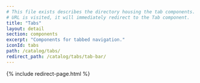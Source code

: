 ```yaml
---
# This file exists describes the directory housing the tab components. If the
# URL is visited, it will immediately redirect to the Tab component.
title: "Tabs"
layout: detail
section: components
excerpt: "Components for tabbed navigation."
iconId: tabs
path: /catalog/tabs/
redirect_path: /catalog/tabs/tab-bar/
---
```


{% include redirect-page.html %}
